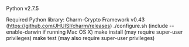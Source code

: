 Python v2.7.5

Required Python library: Charm-Crypto Framework v0.43 
(https://github.com/JHUISI/charm/releases)
	./configure.sh (include --enable-darwin if running Mac OS X)
	make install (may require super-user privileges)
	make test (may also require super-user privileges)


